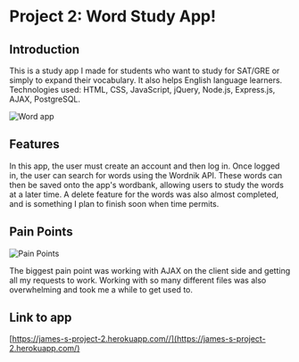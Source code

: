 # Project 2: Word Study App!

## Introduction

This is a study app I made for students who want to study for SAT/GRE or simply to expand their vocabulary. It also helps English language learners. Technologies used: HTML, CSS, JavaScript, jQuery, Node.js, Express.js, AJAX, PostgreSQL.

![Word app](https://gph.is/1WfOaiE)

## Features
In this app, the user must create an account and then log in. Once logged in, the user can search for words using the Wordnik API. These words can then be saved onto the app's wordbank, allowing users to study the words at a later time. A delete feature for the words was also almost completed, and is something I plan to finish soon when time permits.


## Pain Points
![Pain Points](https://encrypted-tbn0.gstatic.com/images?q=tbn:ANd9GcQ4X74rtuhnFsCgOy2x_s8ze0I3F-VPh_VFTyJwjBt5asq65i7Z)

The biggest pain point was working with AJAX on the client side and getting all my requests to work. Working with so many different files was also overwhelming and took me a while to get used to.

## Link to app
[https://james-s-project-2.herokuapp.com//](https://james-s-project-2.herokuapp.com/)
